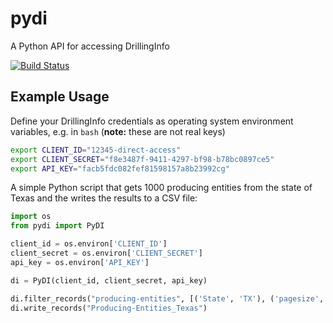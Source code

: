 # pydi

A Python API for accessing DrillingInfo

[![Build Status](https://travis-ci.com/johntfoster/pydi.svg?token=SnMGq692xXXqxzyE6QSj&branch=oo)](https://travis-ci.com/johntfoster/pydi)


## Example Usage

Define your DrillingInfo credentials as operating system environment variables, e.g. in `bash` (**note:** these are not real keys)

```bash
export CLIENT_ID="12345-direct-access"
export CLIENT_SECRET="f8e3487f-9411-4297-bf98-b78bc0897ce5"
export API_KEY="facb5fdc082fef81598157a8b23992cg"
```

A simple Python script that gets 1000 producing entities from the state of Texas and the writes the results to a CSV file:

```python
import os
from pydi import PyDI

client_id = os.environ['CLIENT_ID']
client_secret = os.environ['CLIENT_SECRET']
api_key = os.environ['API_KEY']

di = PyDI(client_id, client_secret, api_key)

di.filter_records("producing-entities", [('State', 'TX'), ('pagesize', 1000)])
di.write_records("Producing-Entities_Texas")
```
